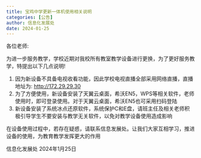 ```yaml
---
title: 宝鸡中学更新一体机使用相关说明
categories: [公告]
author: 信息化发展处
date: 2024-01-25
---
```


各位老师:

为进一步服务教学，学校近期对我校所有教室教学设备进行更换，为了更好服务教学，特提出以下几点说明!

1. 因为新设备不具备电视收看功能，因此学校电视直播全部采用网络直播，直播地址为: http://172.29.29.30
2. 为了方便使用，新设备安装了天翼云桌面，希沃EN5，WPS等相关软件，老师使用时，即可登录使用。对于天翼云桌面，希沃EN5也可采用扫码登陆
3. 新设备安装了系统冰点还原软件，系统保护C和E盘，请班主任及相关老师积极引导学生不要安装与教学无关软件，以免对教学设备使用造成影响

在设备使用过程中，若存在疑惑，请联系信息发展处。让我们大家互相学习，推进设备的使用，为教育教学发挥更大的作用

信息化发展处
2024年1月25日